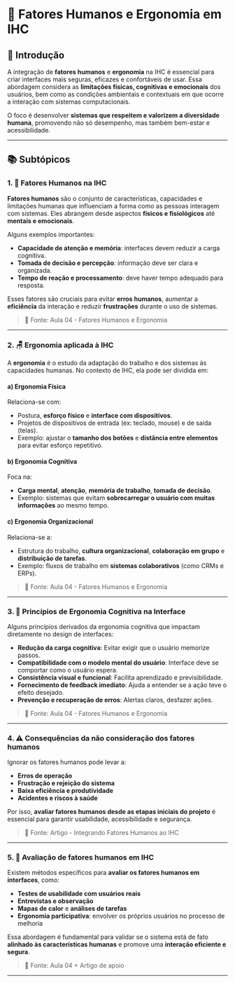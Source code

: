 # 📘 Fatores Humanos e Ergonomia em IHC

## 📌 Introdução

A integração de **fatores humanos** e **ergonomia** na IHC é essencial para criar interfaces mais seguras, eficazes e confortáveis de usar. Essa abordagem considera as **limitações físicas, cognitivas e emocionais** dos usuários, bem como as condições ambientais e contextuais em que ocorre a interação com sistemas computacionais.

O foco é desenvolver **sistemas que respeitem e valorizem a diversidade humana**, promovendo não só desempenho, mas também bem-estar e acessibilidade.

---

## 📚 Subtópicos

### 1. 🧠 Fatores Humanos na IHC

**Fatores humanos** são o conjunto de características, capacidades e limitações humanas que influenciam a forma como as pessoas interagem com sistemas. Eles abrangem desde aspectos **físicos e fisiológicos** até **mentais e emocionais**.

Alguns exemplos importantes:
- **Capacidade de atenção e memória**: interfaces devem reduzir a carga cognitiva.
- **Tomada de decisão e percepção**: informação deve ser clara e organizada.
- **Tempo de reação e processamento**: deve haver tempo adequado para resposta.

Esses fatores são cruciais para evitar **erros humanos**, aumentar a **eficiência** da interação e reduzir **frustrações** durante o uso de sistemas.

> 📖 Fonte: Aula 04 - Fatores Humanos e Ergonomia

---

### 2. 🪑 Ergonomia aplicada à IHC

A **ergonomia** é o estudo da adaptação do trabalho e dos sistemas às capacidades humanas. No contexto de IHC, ela pode ser dividida em:

#### a) Ergonomia Física
Relaciona-se com:
- Postura, **esforço físico** e **interface com dispositivos**.
- Projetos de dispositivos de entrada (ex: teclado, mouse) e de saída (telas).
- Exemplo: ajustar o **tamanho dos botões** e **distância entre elementos** para evitar esforço repetitivo.

#### b) Ergonomia Cognitiva
Foca na:
- **Carga mental**, **atenção**, **memória de trabalho**, **tomada de decisão**.
- Exemplo: sistemas que evitam **sobrecarregar o usuário com muitas informações** ao mesmo tempo.

#### c) Ergonomia Organizacional
Relaciona-se a:
- Estrutura do trabalho, **cultura organizacional**, **colaboração em grupo** e **distribuição de tarefas**.
- Exemplo: fluxos de trabalho em **sistemas colaborativos** (como CRMs e ERPs).

> 📖 Fonte: Aula 04 - Fatores Humanos e Ergonomia

---

### 3. 🧩 Princípios de Ergonomia Cognitiva na Interface

Alguns princípios derivados da ergonomia cognitiva que impactam diretamente no design de interfaces:
- **Redução da carga cognitiva**: Evitar exigir que o usuário memorize passos.
- **Compatibilidade com o modelo mental do usuário**: Interface deve se comportar como o usuário espera.
- **Consistência visual e funcional**: Facilita aprendizado e previsibilidade.
- **Fornecimento de feedback imediato**: Ajuda a entender se a ação teve o efeito desejado.
- **Prevenção e recuperação de erros**: Alertas claros, desfazer ações.

> 📖 Fonte: Aula 04 - Fatores Humanos e Ergonomia

---

### 4. ⚠️ Consequências da não consideração dos fatores humanos

Ignorar os fatores humanos pode levar a:
- **Erros de operação**
- **Frustração e rejeição do sistema**
- **Baixa eficiência e produtividade**
- **Acidentes e riscos à saúde**

Por isso, **avaliar fatores humanos desde as etapas iniciais do projeto** é essencial para garantir usabilidade, acessibilidade e segurança.

> 📖 Fonte: Artigo - Integrando Fatores Humanos ao IHC

---

### 5. 🧪 Avaliação de fatores humanos em IHC

Existem métodos específicos para **avaliar os fatores humanos em interfaces**, como:
- **Testes de usabilidade com usuários reais**
- **Entrevistas e observação**
- **Mapas de calor** e **análises de tarefas**
- **Ergonomia participativa**: envolver os próprios usuários no processo de melhoria

Essa abordagem é fundamental para validar se o sistema está de fato **alinhado às características humanas** e promove uma **interação eficiente e segura**.

> 📖 Fonte: Aula 04 + Artigo de apoio

---
